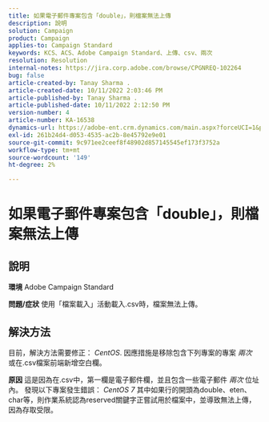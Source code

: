 ```yaml
---
title: 如果電子郵件專案包含「double」，則檔案無法上傳
description: 說明
solution: Campaign
product: Campaign
applies-to: Campaign Standard
keywords: KCS、ACS、Adobe Campaign Standard、上傳、csv、兩次
resolution: Resolution
internal-notes: https://jira.corp.adobe.com/browse/CPGNREQ-102264
bug: false
article-created-by: Tanay Sharma .
article-created-date: 10/11/2022 2:03:46 PM
article-published-by: Tanay Sharma .
article-published-date: 10/11/2022 2:12:50 PM
version-number: 4
article-number: KA-16538
dynamics-url: https://adobe-ent.crm.dynamics.com/main.aspx?forceUCI=1&pagetype=entityrecord&etn=knowledgearticle&id=323d0582-6d49-ed11-bba2-0022480868ff
exl-id: 261b24d4-d053-4535-ac2b-8e45792e9e01
source-git-commit: 9c971ee2ceef8f48902d857145545ef173f3752a
workflow-type: tm+mt
source-wordcount: '149'
ht-degree: 2%

---
```


# 如果電子郵件專案包含「double」，則檔案無法上傳

## 說明

<b>環境</b>
Adobe Campaign Standard


<b>問題/症狀</b>
使用「檔案載入」活動載入.csv時，檔案無法上傳。


## 解決方法


目前，解決方法需要修正： *CentOS*. 因應措施是移除包含下列專案的專案 *兩次* 或在.csv檔案前端新增空白欄。


<b>原因</b>
這是因為在.csv中，第一欄是電子郵件欄，並且包含一些電子郵件 *兩次* 位址內。 發現以下專案發生錯誤： *CentOS 7* 其中如果行的開頭為double、eten、char等，則作業系統認為reserved關鍵字正嘗試用於檔案中，並導致無法上傳，因為存取受限。
